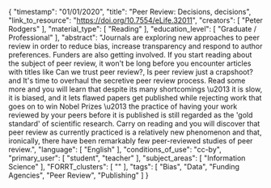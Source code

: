 {
    "timestamp": "01/01/2020",
    "title": "Peer Review: Decisions, decisions",
    "link_to_resource": "https://doi.org/10.7554/eLife.32011",
    "creators": [
        "Peter Rodgers"
    ],
    "material_type": [
        "Reading"
    ],
    "education_level": [
        "Graduate / Professional"
    ],
    "abstract": "Journals are exploring new approaches to peer review in order to reduce bias, increase transparency and respond to author preferences. Funders are also getting involved. If you start reading about the subject of peer review, it won't be long before you encounter articles with titles like Can we trust peer review?, Is peer review just a crapshoot? and It's time to overhaul the secretive peer review process. Read some more and you will learn that despite its many shortcomings \u2013 it is slow, it is biased, and it lets flawed papers get published while rejecting work that goes on to win Nobel Prizes \u2013 the practice of having your work reviewed by your peers before it is published is still regarded as the 'gold standard' of scientific research. Carry on reading and you will discover that peer review as currently practiced is a relatively new phenomenon and that, ironically, there have been remarkably few peer-reviewed studies of peer review.",
    "language": [
        "English"
    ],
    "conditions_of_use": "cc-by",
    "primary_user": [
        "student",
        "teacher"
    ],
    "subject_areas": [
        "Information Science"
    ],
    "FORRT_clusters": [
        ""
    ],
    "tags": [
        "Bias",
        "Data",
        "Funding Agencies",
        "Peer Review",
        "Publishing"
    ]
}